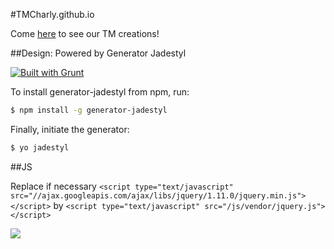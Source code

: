 #TMCharly.github.io

Come [here](http://tmcharly.github.io) to see our TM creations!

##Design: Powered by Generator Jadestyl

[![Built with Grunt](https://cdn.gruntjs.com/builtwith.png)](http://gruntjs.com/)

To install generator-jadestyl from npm, run:

```bash
$ npm install -g generator-jadestyl
```

Finally, initiate the generator:

```bash
$ yo jadestyl
```

##JS

Replace if necessary `<script type="text/javascript" src="//ajax.googleapis.com/ajax/libs/jquery/1.11.0/jquery.min.js"></script>` 
by `<script type="text/javascript" src="/js/vendor/jquery.js"></script>`

![](http://tmcharly.github.io/img/favicon.png)

